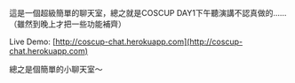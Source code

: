 這是一個超級簡單的聊天室，總之就是COSCUP DAY1下午聽演講不認真做的……（雖然到晚上才把一些功能補齊）

Live Demo: [http://coscup-chat.herokuapp.com](http://coscup-chat.herokuapp.com)

總之是個簡單的小聊天室～

